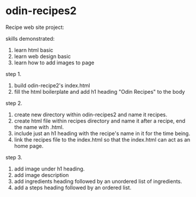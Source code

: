 # odin-recipes2
Recipe web site project:

skills demonstrated:
  1. learn html basic
  2. learn web design basic
  3. learn how to add images to page
  
step 1. 
  1. build odin-recipe2's index.html
  2. fill the html boilerplate and add h1 heading "Odin Recipes" to the body

 step 2. 
  1. create new directory within odin-recipes2 and name it recipes.
  2. create html file within recipes directory and name it after a recipe, end the name with .html.
  3. include just an h1 heading with the recipe's name in it for the time being. 
  4. link the recipes file to the index.html so that the index.html can act as an home page. 

  step 3. 
   1. add image under h1 heading. 
   2. add image description 
   3. add ingredients heading followed by an unordered list of ingredients.
   4. add a steps heading followed by an ordered list. 